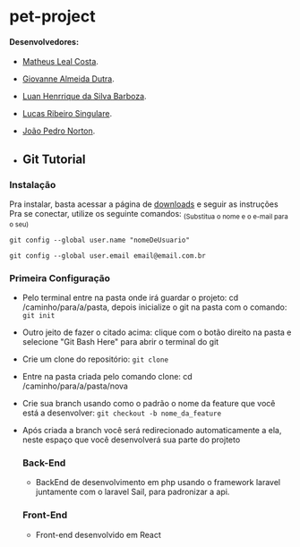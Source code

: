 # pet-project

#### Desenvolvedores:

* [Matheus Leal Costa]().
* [Giovanne Almeida Dutra]().
* [Luan Henrrique da Silva Barboza]().
* [Lucas Ribeiro Singulare]().
* [João Pedro Norton]().

* ## Git Tutorial

### Instalação

Pra instalar, basta acessar a página de [downloads](https://git-scm.com/downloads) e seguir as instruções\
Pra se conectar, utilize os seguinte comandos: <sub>(Substitua o nome e o e-mail para o seu)<sub/>
```
git config --global user.name "nomeDeUsuario"
```
```
git config --global user.email email@email.com.br
```



### Primeira Configuração

* Pelo terminal entre na pasta onde irá guardar o projeto: cd /caminho/para/a/pasta, depois inicialize o git na pasta com o comando: `git init`

* Outro jeito de fazer o citado acima: clique com o botão direito na pasta e selecione "Git Bash Here" para abrir o terminal do git

* Crie um clone do repositório: `git clone `

* Entre na pasta criada pelo comando clone: cd /caminho/para/a/pasta/nova

* Crie sua branch usando como o padrão o nome da feature que você está a desenvolver: `git checkout -b nome_da_feature`

* Após criada a branch você será redirecionado automaticamente a ela, neste espaço que você desenvolverá sua parte do projteto


  ### Back-End
  * BackEnd de desenvolvimento em php usando o framework laravel juntamente com o laravel Sail, para padronizar a api.
 

     
  ### Front-End
  * Front-end desenvolvido em React
